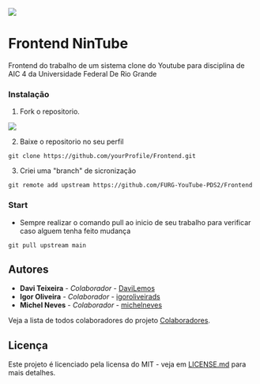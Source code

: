 ![](https://cdn.discordapp.com/attachments/300483456440336385/790758509138411612/nintube_icon1.png)
# Frontend NinTube

Frontend do trabalho de um sistema clone do Youtube para disciplina de AIC 4 da Universidade Federal De Rio Grande

### Instalação

1. Fork o repositorio.

![](https://cdn.discordapp.com/attachments/704786714769490101/773372116845330462/unknown.png)

2. Baixe o repositorio no seu perfil

```
git clone https://github.com/yourProfile/Frontend.git
```

3. Criei uma "branch" de sicronização

```
git remote add upstream https://github.com/FURG-YouTube-PDS2/Frontend
```

### Start

- Sempre realizar o comando pull ao inicio de seu trabalho para verificar caso alguem tenha feito mudança

```
git pull upstream main
```

## Autores

- **Davi Teixeira** - _Colaborador_ - [DaviLemos](https://github.com/DaviLemos)
- **Igor Oliveira** - _Colaborador_ - [igoroliveirads](https://github.com/igoroliveirads)
- **Michel Neves** - _Colaborador_ - [michelneves](https://github.com/michelneves)

Veja a lista de todos colaboradores do projeto [Colaboradores](https://github.com/orgs/FURG-YouTube-PDS2/people).

## Licença

Este projeto é licenciado pela licensa do MIT - veja em [LICENSE.md](LICENSE.md) para mais detalhes.
